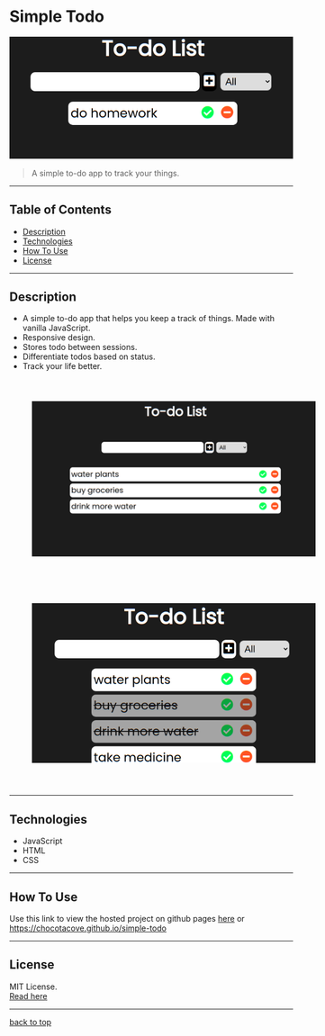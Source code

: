 # Simple Todo

![Simple todo](./img/demo.png)
> A simple to-do app to track your things.

---

## Table of Contents
- [Description](#description)
- [Technologies](#technologies)
- [How To Use](#how-to-use)
- [License](#license)

---

## Description
- A simple to-do app that helps you keep a track of things. Made with vanilla JavaScript.
- Responsive design.
- Stores todo between sessions.
- Differentiate todos based on status.
- Track your life better.

<div style="style: flex; flex-wrap: wrap">
<img src="./img/demo1.png" alt="todo demo" style="width: 600px; margin: 20px; padding: 20px">
<img src="./img/demo2.png" alt="todo demo" style="width: 600px; margin: 20px; padding: 20px">
</div>

---

## Technologies
- JavaScript
- HTML
- CSS

---

## How To Use
Use this link to view the hosted project on github pages [here](https://chocotacove.github.io/simple-todo) or https://chocotacove.github.io/simple-todo

---

## License
MIT License.  
[Read here](./LICENSE)

---

[back to top](#simple-todo)

